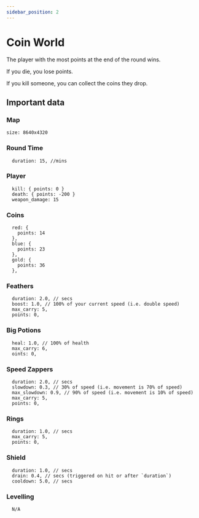 ```yaml
---
sidebar_position: 2
---
```


# Coin World

The player with the most points at the end of the round wins.

If you die, you lose points.

If you kill someone, you can collect the coins they drop.

## Important data

### Map

```
size: 8640x4320
```

### Round Time

```
  duration: 15, //mins
```

### Player

```
  kill: { points: 0 }
  death: { points: -200 }
  weapon_damage: 15
```

### Coins

```
  red: {
    points: 14
  },
  blue: {
    points: 23
  },
  gold: {
    points: 36
  },
```

### Feathers

```
  duration: 2.0, // secs
  boost: 1.0, // 100% of your current speed (i.e. double speed)
  max_carry: 5,
  points: 0,
```

### Big Potions

```
  heal: 1.0, // 100% of health
  max_carry: 6,
  oints: 0,
```

### Speed Zappers

```
  duration: 2.0, // secs
  slowdown: 0.3, // 30% of speed (i.e. movement is 70% of speed)
  max_slowdown: 0.9, // 90% of speed (i.e. movement is 10% of speed)
  max_carry: 5,
  points: 0,
```

### Rings

```
  duration: 1.0, // secs
  max_carry: 5,
  points: 0,
```

### Shield

```
  duration: 1.0, // secs
  drain: 0.4, // secs (triggered on hit or after `duration`)
  cooldown: 5.0, // secs
```

### Levelling

```
  N/A
```
